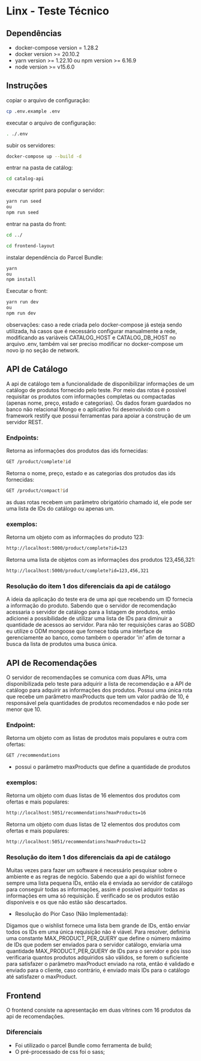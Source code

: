 # Linx - Teste Técnico

## Dependências

*   docker-compose version = 1.28.2
*   docker version >= 20.10.2
*   yarn version >= 1.22.10 ou npm version >= 6.16.9
*   node version >= v15.6.0

## Instruções
copiar o arquivo de configuração:
```sh
cp .env.example .env
```
executar o arquivo de configuração:
```sh
. ./.env
```
subir os servidores:
```sh
docker-compose up --build -d
```
entrar na pasta de catálog:
```sh
cd catalog-api
```
executar sprint para popular o servidor:
```sh
yarn run seed  
ou  
npm run seed
```
entrar na pasta do front:
```sh
cd ../
```
```sh
cd frontend-layout
```
instalar dependência do Parcel Bundle:
```sh
yarn  
ou  
npm install
```
Executar o front:
```sh
yarn run dev  
ou  
npm run dev
```

observações: caso a rede criada pelo docker-compose já esteja sendo utilizada, há casos que é necessário configurar manualmente a rede, modificando as variáveis CATALOG_HOST e CATALOG_DB_HOST no arquivo .env, também vai ser preciso modificar no docker-compose um novo ip no seção de network.
## API de Catálogo

A api de catálogo tem a funcionalidade de disponibilizar informações de um catálogo de produtos fornecido pelo teste. Por meio das rotas é possível requisitar os produtos com informações completas ou compactadas (apenas nome, preço, estado e categorias). Os dados foram guardados no banco não relacional Mongo e o aplicativo foi desenvolvido com o framework restify que possui ferramentas para apoiar a construção de um servidor REST.

### Endpoints:
Retorna as informações dos produtos das ids fornecidas:
```sh
GET /product/complete?id
```
Retorna o nome, preço, estado e as categorias dos protudos das ids fornecidas:
```sh
GET /product/compact?id
```

as duas rotas recebem um parâmetro obrigatório chamado id, ele pode ser uma lista de IDs do catálogo ou apenas um.

### exemplos:

Retorna um objeto com as informações do produto 123:
```sh
http://localhost:5000/product/complete?id=123  
```
Retorna uma lista de objetos com as informações dos produtos 123,456,321:
```sh
http://localhost:5000/product/complete?id=123,456,321  
```
### Resolução do item 1 dos diferenciais da api de catálogo

A ideia da aplicação do teste era de uma api que recebendo um ID fornecia a informação do produto. Sabendo que o servidor de recomendação acessaria o servidor de catálogo para a listagem de produtos, então adicionei a possibilidade de utilizar uma lista de IDs para diminuir a quantidade de acessos ao servidor. Para não ter requisições caras ao SGBD eu utilize o ODM mongoose que fornece toda uma interface de gerenciamente ao banco, como também o operador 'in' afim de tornar a busca da lista de produtos uma busca única.

## API de Recomendações

O servidor de recomendações se comunica com duas APIs, uma disponibilizada pelo teste para adquirir a lista de recomendação e a API de catálogo para adquirir as informações dos produtos. Possui uma única rota que recebe um parâmetro maxProducts que tem um valor padrão de 10, é responsável pela quantidades de produtos recomendados e não pode ser menor que 10.

### Endpoint:

Retorna um objeto com as listas de produtos mais populares e outra com ofertas:
```sh
GET /recommendations  
```
*   possui o parâmetro maxProducts que define a quantidade de produtos

### exemplos:

Retorna um objeto com duas listas de 16 elementos dos produtos com ofertas e mais populares:
```sh
http://localhost:5051/recommendations?maxProducts=16  
```
Retorna um objeto com duas listas de 12 elementos dos produtos com ofertas e mais populares:
```sh
http://localhost:5051/recommendations?maxProducts=12  
```

### Resolução do item 1 dos diferenciais da api de catálogo

Muitas vezes para fazer um software é necessário pesquisar sobre o ambiente e as regras de negócio. Sabendo que a api do wishlist fornece sempre uma lista pequena IDs, então ela é enviada ao servidor de catálogo para conseguir todas as informações, assim é possível adquirir todas as informações em uma só requisição. É verificado se os produtos estão disponíveis e os que não estão são descartados.

* Resolução do Pior Caso (Não Implementada):

Digamos que o wishlist fornece uma lista bem grande de IDs, então enviar todos os IDs em uma única requisição não é viável. Para resolver, definiria uma constante MAX_PRODUCT_PER_QUERY que define o número máximo de IDs que podem ser enviados para o servidor catálogo, enviaria uma quantidade MAX_PRODUCT_PER_QUERY de IDs para o servidor e pós isso verificaria quantos produtos adquiridos são válidos, se forem o suficiente para satisfazer o parâmetro maxProduct enviado na rota, então é validado e enviado para o cliente, caso contrário, é enviado mais IDs para o catálogo até satisfazer o maxProduct.

## Frontend

O frontend consiste na apresentação em duas vitrines com 16 produtos da api de recomendações.

### Diferenciais

*   Foi utilizado o parcel Bundle como ferramenta de build;
*   O pré-processado de css foi o sass;

